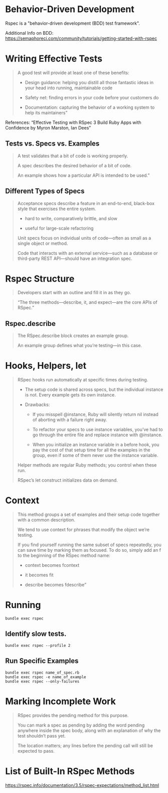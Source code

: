 # Behavior-Driven Development

Rspec is a "behavior-driven development (BDD) test framework".

Additional Info on BDD: https://semaphoreci.com/community/tutorials/getting-started-with-rspec

# Writing Effective Tests
> A good test will provide at least one of these benefits:
> 
> - Design guidance: helping you distill all those fantastic 
> ideas in your head into running, maintainable code
>
> - Safety net: finding errors in your code before your customers do
>
> - Documentation: capturing the behavior of a working system to help its maintainers”

References: “Effective Testing with RSpec 3 Build Ruby Apps with Confidence by Myron Marston, Ian Dees”

## Tests vs. Specs vs. Examples
> A test validates that a bit of code is working properly.
>
> A spec describes the desired behavior of a bit of code.
>
> An example shows how a particular API is intended to be used.”

## Different Types of Specs
> Acceptance specs describe a feature in an end-to-end, black-box style that exercises the entire system.
> 
> - hard to write, comparatively brittle, and slow
> 
> - useful for large-scale refactoring
>
> Unit specs focus on individual units of code—often as small as a single object or method.
>
> Code that interacts with an external service—such as a database or third-party REST API—should have an integration spec.

# Rspec Structure

> Developers start with an outline and fill it in as they go.

> “The three methods—describe, it, and expect—are the core APIs of RSpec.”


## Rspec.describe
> The RSpec.describe block creates an example group. 
> 
> An example group defines what you’re testing—in this case. 

# Hooks, Helpers, let

> RSpec hooks run automatically at specific times during testing.
>
> - The setup code is shared across specs, but the individual instance is not. Every example gets its own instance.
> 
> - Drawbacks:
> 
>   -  If you misspell @instance, Ruby will silently return nil instead of aborting with a failure right away.
>
>   - To refactor your specs to use instance variables, you’ve had to go through the entire file and replace instance with @instance.
>
>   - When you initialize an instance variable in a before hook, you pay the cost of that setup time for all the examples in the group, even if some of them never use the instance variable.
>
> Helper methods are regular Ruby methods; you control when these run.
>
> RSpec’s let construct initializes data on demand.

# Context

> This method groups a set of examples and their setup code together with a common description.
>
> We tend to use context for phrases that modify the object we’re testing.
>
> If you find yourself running the same subset of specs repeatedly, you can save time by marking them as focused. To do so, simply add an f to the beginning of the RSpec method name:
> 
>  - context becomes fcontext
>
>  - it becomes fit
>
>  - describe becomes fdescribe”


# Running
`bundle exec rspec`

## Identify slow tests.

```
bundle exec rspec --profile 2
```

## Run Specific Examples

```
bundle exec rspec name_of_spec.rb
bundle exec rspec -e name_of_example
bundle exec rspec --only-failures
```

# Marking Incomplete Work

> RSpec provides the pending method for this purpose. 
> 
> You can mark a spec as pending by adding the word pending anywhere inside the spec body, along with an explanation of why the test shouldn’t pass yet. 
>
> The location matters; any lines before the pending call will still be expected to pass.


# List of Built-In RSpec Methods
https://rspec.info/documentation/3.5/rspec-expectations/method_list.html
